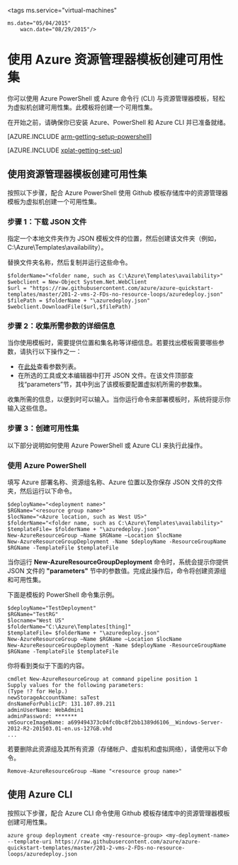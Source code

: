 <properties
	pageTitle="使用 Azure 资源管理器模板创建可用性集"
	description="介绍如何使用可用性集模板，并提供了模板语法"
	services="virtual-machines"
	documentationCenter=""
	authors="KBDAzure"
	manager="timlt"
	editor=""/>

<tags ms.service="virtual-machines"

	ms.date="05/04/2015"
        wacn.date="08/29/2015"/>

# 使用 Azure 资源管理器模板创建可用性集

你可以使用 Azure PowerShell 或 Azure 命令行 (CLI) 与资源管理器模板，轻松为虚拟机创建可用性集。此模板将创建一个可用性集。

在开始之前，请确保你已安装 Azure、PowerShell 和 Azure CLI 并已准备就绪。

[AZURE.INCLUDE [arm-getting-setup-powershell](../includes/arm-getting-setup-powershell.md)]

[AZURE.INCLUDE [xplat-getting-set-up](../includes/xplat-getting-set-up.md)]


## 使用资源管理器模板创建可用性集

按照以下步骤，配合 Azure PowerShell 使用 Github 模板存储库中的资源管理器模板为虚拟机创建一个可用性集。

### 步骤 1：下载 JSON 文件

指定一个本地文件夹作为 JSON 模板文件的位置，然后创建该文件夹（例如，C:\Azure\Templates\availability）。

替换文件夹名称，然后复制并运行这些命令。

	$folderName="<folder name, such as C:\Azure\Templates\availability>"
	$webclient = New-Object System.Net.WebClient
	$url = "https://raw.githubusercontent.com/azure/azure-quickstart-templates/master/201-2-vms-2-FDs-no-resource-loops/azuredeploy.json"
	$filePath = $folderName + "\azuredeploy.json"
	$webclient.DownloadFile($url,$filePath)

### 步骤 2：收集所需参数的详细信息

当你使用模板时，需要提供位置和集名称等详细信息。若要找出模板需要哪些参数，请执行以下操作之一：

- 在[此处](http://azure.microsoft.com/documentation/templates/201-2-vms-2-FDs-no-resource-loops/)查看参数列表。
- 在所选的工具或文本编辑器中打开 JSON 文件。在该文件顶部查找“parameters”节，其中列出了该模板要配置虚拟机所需的参数集。

收集所需的信息，以便到时可以输入。当你运行命令来部署模板时，系统将提示你输入这些信息。

### 步骤 3：创建可用性集

以下部分说明如何使用 Azure PowerShell 或 Azure CLI 来执行此操作。

### 使用 Azure PowerShell

填写 Azure 部署名称、资源组名称、Azure 位置以及你保存 JSON 文件的文件夹，然后运行以下命令。

	$deployName="<deployment name>"
	$RGName="<resource group name>"
	$locName="<Azure location, such as West US>"
	$folderName="<folder name, such as C:\Azure\Templates\availability>"
	$templateFile= $folderName + "\azuredeploy.json"
	New-AzureResourceGroup –Name $RGName –Location $locName
	New-AzureResourceGroupDeployment -Name $deployName -ResourceGroupName $RGName -TemplateFile $templateFile

当你运行 **New-AzureResourceGroupDeployment** 命令时，系统会提示你提供 JSON 文件的 **"parameters"** 节中的参数值。完成此操作后，命令将创建资源组和可用性集。

下面是模板的 PowerShell 命令集示例。

	$deployName="TestDeployment"
	$RGName="TestRG"
	$locname="West US"
	$folderName="C:\Azure\Templates[thing]"
	$templateFile= $folderName + "\azuredeploy.json"
	New-AzureResourceGroup –Name $RGName –Location $locName
	New-AzureResourceGroupDeployment -Name $deployName -ResourceGroupName $RGName -TemplateFile $templateFile

你将看到类似于下面的内容。

	cmdlet New-AzureResourceGroup at command pipeline position 1
	Supply values for the following parameters:
	(Type !? for Help.)
	newStorageAccountName: saTest
	dnsNameForPublicIP: 131.107.89.211
	adminUserName: WebAdmin1
	adminPassword: *******
	vmSourceImageName: a699494373c04fc0bc8f2bb1389d6106__Windows-Server-2012-R2-201503.01-en.us-127GB.vhd
	...

若要删除此资源组及其所有资源（存储帐户、虚拟机和虚拟网络），请使用以下命令。

	Remove-AzureResourceGroup –Name "<resource group name>"


## 使用 Azure CLI

按照以下步骤，配合 Azure CLI 命令使用 Github 模板存储库中的资源管理器模板创建可用性集。

	azure group deployment create <my-resource-group> <my-deployment-name> --template-uri https://raw.githubusercontent.com/azure/azure-quickstart-templates/master/201-2-vms-2-FDs-no-resource-loops/azuredeploy.json

<!---HONumber=67-->